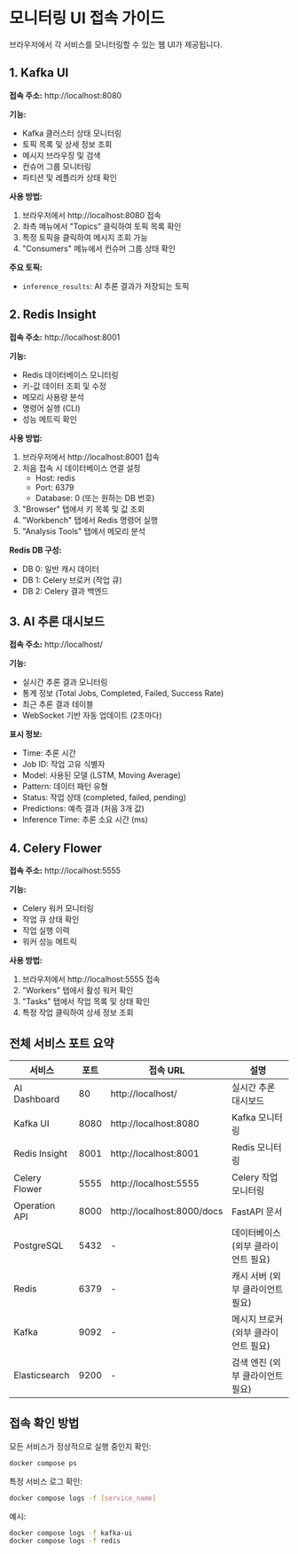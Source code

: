 # 모니터링 UI 접속 가이드

브라우저에서 각 서비스를 모니터링할 수 있는 웹 UI가 제공됩니다.

## 1. Kafka UI
**접속 주소:** http://localhost:8080

**기능:**
- Kafka 클러스터 상태 모니터링
- 토픽 목록 및 상세 정보 조회
- 메시지 브라우징 및 검색
- 컨슈머 그룹 모니터링
- 파티션 및 레플리카 상태 확인

**사용 방법:**
1. 브라우저에서 http://localhost:8080 접속
2. 좌측 메뉴에서 "Topics" 클릭하여 토픽 목록 확인
3. 특정 토픽을 클릭하여 메시지 조회 가능
4. "Consumers" 메뉴에서 컨슈머 그룹 상태 확인

**주요 토픽:**
- `inference_results`: AI 추론 결과가 저장되는 토픽

## 2. Redis Insight
**접속 주소:** http://localhost:8001

**기능:**
- Redis 데이터베이스 모니터링
- 키-값 데이터 조회 및 수정
- 메모리 사용량 분석
- 명령어 실행 (CLI)
- 성능 메트릭 확인

**사용 방법:**
1. 브라우저에서 http://localhost:8001 접속
2. 처음 접속 시 데이터베이스 연결 설정
   - Host: redis
   - Port: 6379
   - Database: 0 (또는 원하는 DB 번호)
3. "Browser" 탭에서 키 목록 및 값 조회
4. "Workbench" 탭에서 Redis 명령어 실행
5. "Analysis Tools" 탭에서 메모리 분석

**Redis DB 구성:**
- DB 0: 일반 캐시 데이터
- DB 1: Celery 브로커 (작업 큐)
- DB 2: Celery 결과 백엔드

## 3. AI 추론 대시보드
**접속 주소:** http://localhost/

**기능:**
- 실시간 추론 결과 모니터링
- 통계 정보 (Total Jobs, Completed, Failed, Success Rate)
- 최근 추론 결과 테이블
- WebSocket 기반 자동 업데이트 (2초마다)

**표시 정보:**
- Time: 추론 시간
- Job ID: 작업 고유 식별자
- Model: 사용된 모델 (LSTM, Moving Average)
- Pattern: 데이터 패턴 유형
- Status: 작업 상태 (completed, failed, pending)
- Predictions: 예측 결과 (처음 3개 값)
- Inference Time: 추론 소요 시간 (ms)

## 4. Celery Flower
**접속 주소:** http://localhost:5555

**기능:**
- Celery 워커 모니터링
- 작업 큐 상태 확인
- 작업 실행 이력
- 워커 성능 메트릭

**사용 방법:**
1. 브라우저에서 http://localhost:5555 접속
2. "Workers" 탭에서 활성 워커 확인
3. "Tasks" 탭에서 작업 목록 및 상태 확인
4. 특정 작업 클릭하여 상세 정보 조회

## 전체 서비스 포트 요약

| 서비스 | 포트 | 접속 URL | 설명 |
|--------|------|----------|------|
| AI Dashboard | 80 | http://localhost/ | 실시간 추론 대시보드 |
| Kafka UI | 8080 | http://localhost:8080 | Kafka 모니터링 |
| Redis Insight | 8001 | http://localhost:8001 | Redis 모니터링 |
| Celery Flower | 5555 | http://localhost:5555 | Celery 작업 모니터링 |
| Operation API | 8000 | http://localhost:8000/docs | FastAPI 문서 |
| PostgreSQL | 5432 | - | 데이터베이스 (외부 클라이언트 필요) |
| Redis | 6379 | - | 캐시 서버 (외부 클라이언트 필요) |
| Kafka | 9092 | - | 메시지 브로커 (외부 클라이언트 필요) |
| Elasticsearch | 9200 | - | 검색 엔진 (외부 클라이언트 필요) |

## 접속 확인 방법

모든 서비스가 정상적으로 실행 중인지 확인:
```bash
docker compose ps
```

특정 서비스 로그 확인:
```bash
docker compose logs -f [service_name]
```

예시:
```bash
docker compose logs -f kafka-ui
docker compose logs -f redis
```
